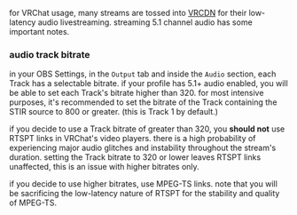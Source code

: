 for VRChat usage, many streams are tossed into [VRCDN](https://vrcdn.live/) for their low-latency audio livestreaming. streaming 5.1 channel audio has some important notes.

### audio track bitrate
in your OBS Settings, in the `Output` tab and inside the `Audio` section, each Track has a selectable bitrate. if your profile has 5.1+ audio enabled, you will be able to set each Track's bitrate higher than 320. for most intensive purposes, it's recommended to set the bitrate of the Track containing the STIR source to 800 or greater. (this is Track 1 by default.)

if you decide to use a Track bitrate of greater than 320, you **should not** use RTSPT links in VRChat's video players. there is a high probability of experiencing major audio glitches and instability throughout the stream's duration. setting the Track bitrate to 320 or lower leaves RTSPT links unaffected, this is an issue with higher bitrates only.

if you decide to use higher bitrates, use MPEG-TS links. note that you will be sacrificing the low-latency nature of RTSPT for the stability and quality of MPEG-TS.